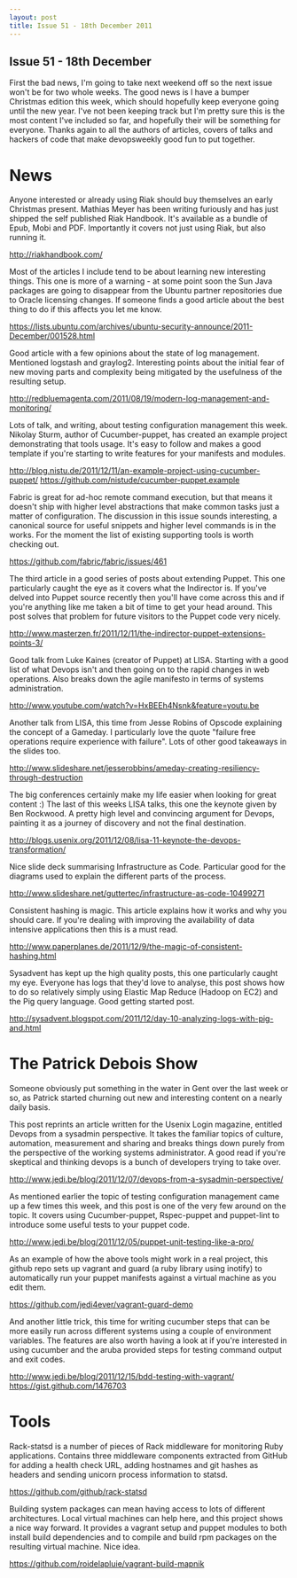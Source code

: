 ```yaml
--- 
layout: post
title: Issue 51 - 18th December 2011
---
```


## Issue 51 - 18th December

First the bad news, I'm going to take next weekend off so the next issue won't be for two whole weeks. The good news is I have a bumper Christmas edition this week, which should hopefully keep everyone going until the new year. I've not been keeping track but I'm pretty sure this is the most content I've included so far, and hopefully their will be something for everyone. Thanks again to all the authors of articles, covers of talks and hackers of code that make devopsweekly good fun to put together.


News
====

Anyone interested or already using Riak should buy themselves an early Christmas present. Mathias Meyer has been writing furiously and has just shipped the self published Riak Handbook. It's available as a bundle of Epub, Mobi and PDF. Importantly it covers not just using Riak, but also running it.

http://riakhandbook.com/


Most of the articles I include tend to be about learning new interesting things. This one is more of a warning - at some point soon the Sun Java packages are going to disappear from the Ubuntu partner repositories due to Oracle licensing changes. If someone finds a good article about the best thing to do if this affects you let me know.

https://lists.ubuntu.com/archives/ubuntu-security-announce/2011-December/001528.html


Good article with a few opinions about the state of log management. Mentioned logstash and graylog2. Interesting points about the initial fear of new moving parts and complexity being mitigated by the usefulness of the resulting setup.

http://redbluemagenta.com/2011/08/19/modern-log-management-and-monitoring/


Lots of talk, and writing, about testing configuration management this week.  Nikolay Sturm, author of Cucumber-puppet, has created an example project demonstrating that tools usage. It's easy to follow and makes a good template if you're starting to write features for your manifests and modules.

http://blog.nistu.de/2011/12/11/an-example-project-using-cucumber-puppet/
https://github.com/nistude/cucumber-puppet.example


Fabric is great for ad-hoc remote command execution, but that means it doesn't ship with higher level abstractions that make common tasks just a matter of configuration. The discussion in this issue sounds interesting, a canonical source for useful snippets and higher level commands is in the works. For the moment the list of existing supporting tools is worth checking out.

https://github.com/fabric/fabric/issues/461


The third article in a good series of posts about extending Puppet. This one particularly caught the eye as it covers what the Indirector is. If you've delved into Puppet source recently then you'll have come across this and if you're anything like me taken a bit of time to get your head around. This post solves that problem for future visitors to the Puppet code very nicely.

http://www.masterzen.fr/2011/12/11/the-indirector-puppet-extensions-points-3/


Good talk from Luke Kaines (creator of Puppet) at LISA. Starting with a good list of what Devops isn't and then going on to the rapid changes in web operations. Also breaks down the agile manifesto in terms of systems administration.

http://www.youtube.com/watch?v=HxBEEh4Nsnk&feature=youtu.be


Another talk from LISA, this time from Jesse Robins of Opscode explaining the concept of a Gameday. I particularly love the quote "failure free operations require experience with failure". Lots of other good takeaways in the slides too.

http://www.slideshare.net/jesserobbins/ameday-creating-resiliency-through-destruction


The big conferences certainly make my life easier when looking for great content :) The last of this weeks LISA talks, this one the keynote given by Ben Rockwood. A pretty high level and convincing argument for Devops, painting it as a journey of discovery and not the final destination.

http://blogs.usenix.org/2011/12/08/lisa-11-keynote-the-devops-transformation/


Nice slide deck summarising Infrastructure as Code. Particular good for the diagrams used to explain the different parts of the process.

http://www.slideshare.net/guttertec/infrastructure-as-code-10499271


Consistent hashing is magic. This article explains how it works and why you should care. If you're dealing with improving the availability of data intensive applications then this is a must read.

http://www.paperplanes.de/2011/12/9/the-magic-of-consistent-hashing.html


Sysadvent has kept up the high quality posts, this one particularly caught my eye. Everyone has logs that they'd love to analyse, this post shows how to do so relatively simply using Elastic Map Reduce (Hadoop on EC2) and the Pig query language. Good getting started post.

http://sysadvent.blogspot.com/2011/12/day-10-analyzing-logs-with-pig-and.html


The Patrick Debois Show
==================

Someone obviously put something in the water in Gent over the last week or so, as Patrick started churning out new and interesting content on a nearly daily basis.


This post reprints an article written for the Usenix Login magazine, entitled Devops from a sysadmin perspective. It takes the familiar topics of culture, automation, measurement and sharing and breaks things down purely from the perspective of the working systems administrator. A good read if you're skeptical and thinking devops is a bunch of developers trying to take over.

http://www.jedi.be/blog/2011/12/07/devops-from-a-sysadmin-perspective/


As mentioned earlier the topic of testing configuration management came up a few times this week, and this post is one of the very few around on the topic. It covers using Cucumber-puppet, Rspec-puppet and puppet-lint to introduce some useful tests to your puppet code.

http://www.jedi.be/blog/2011/12/05/puppet-unit-testing-like-a-pro/


As an example of how the above tools might work in a real project, this github repo sets up vagrant and guard (a ruby library using inotify) to automatically run your puppet manifests against a virtual machine as you edit them.

https://github.com/jedi4ever/vagrant-guard-demo


And another little trick, this time for writing cucumber steps that can be more easily run across different systems using a couple of environment variables. The features are also worth having a look at if you're interested in using cucumber and the aruba provided steps for testing command output and exit codes.

http://www.jedi.be/blog/2011/12/15/bdd-testing-with-vagrant/
https://gist.github.com/1476703


Tools
====

Rack-statsd is a number of pieces of Rack middleware for monitoring Ruby applications. Contains three middleware components extracted from GitHub for adding a health check URL, adding hostnames and git hashes as headers and sending unicorn process information to statsd.

https://github.com/github/rack-statsd


Building system packages can mean having access to lots of different architectures. Local virtual machines can help here, and this project shows a nice way forward. It provides a vagrant setup and puppet modules to both install build dependencies and to compile and build rpm packages on the resulting virtual machine. Nice idea.

https://github.com/roidelapluie/vagrant-build-mapnik
